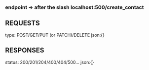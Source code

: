 ### endpoint -> after the slash localhost:500/create_contact
## REQUESTS
type: POST/GET/PUT (or PATCH)/DELETE
json:{}

## RESPONSES
status: 200/201/204/400/404/500...
json:{}